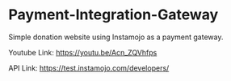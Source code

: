 # Payment-Integration-Gateway
Simple donation website using Instamojo as a payment gateway.

Youtube Link:
https://youtu.be/Acn_ZQVhfps


API Link:
https://test.instamojo.com/developers/
